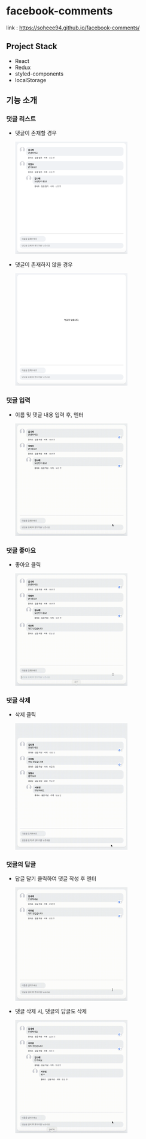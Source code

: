 # facebook-comments

link : https://soheee94.github.io/facebook-comments/

## Project Stack

- React
- Redux
- styled-components
- localStorage

## 기능 소개

### 댓글 리스트

- 댓글이 존재할 경우

    <img src="./images/commentsList.png?raw=true" alt="comment" width="300"/>

- 댓글이 존재하지 않을 경우

    <img src="./images/noCommentsList.png?raw=true" alt="noCommentsList" width="300"/>

### 댓글 입력

- 이름 및 댓글 내용 입력 후, 엔터

    <img src="./images/writeComment.gif?raw=true" alt="writeComment" width="300"/>

### 댓글 좋아요

- 좋아요 클릭

  <img src="./images/likeComment.gif?raw=true" alt="likeComment" width="300"/>

### 댓글 삭제

- 삭제 클릭

  <img src="./images/deleteComment.gif?raw=true" alt="deleteComment" width="300"/>

### 댓글의 답글

- 답글 달기 클릭하여 댓글 작성 후 엔터

  <img src="./images/replyComment.gif?raw=true" alt="replyComment" width="300"/>

- 댓글 삭제 시, 댓글의 답글도 삭제

  <img src="./images/replyDeleteComment.gif?raw=true" alt="replyDeleteComment" width="300"/>

